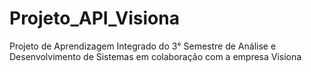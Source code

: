 # Projeto_API_Visiona
Projeto de Aprendizagem Integrado do 3° Semestre de Análise e Desenvolvimento de Sistemas em colaboração com a empresa Visiona
